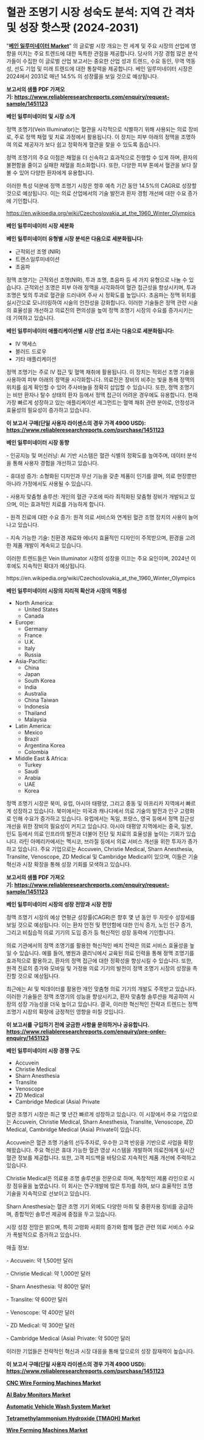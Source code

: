 <p><h1>혈관 조명기 시장 성숙도 분석: 지역 간 격차 및 성장 핫스팟 (2024-2031)</h1></p><p>"<strong><a href="https://www.reliableresearchreports.com/vein-illuminator-r1451123?utm_campaign=106&utm_medium=7&utm_source=Github&utm_content=ia&utm_term=26102024&utm_id=vein-illuminator">베인 일루미네이터 Market</a></strong>" 의 글로벌 시장 개요는 전 세계 및 주요 시장의 산업에 영향을 미치는 주요 트렌드에 대한 독특한 관점을 제공합니다. 당사의 가장 경험 많은 분석가들이 수집한 이 글로벌 산업 보고서는 중요한 산업 성과 트렌드, 수요 동인, 무역 역동성, 선도 기업 및 미래 트렌드에 대한 통찰력을 제공합니다. 베인 일루미네이터 시장은 2024에서 2031로 매년 14.5% 의 성장률을 보일 것으로 예상됩니다.</p>
<p><strong>보고서의 샘플 PDF 가져오기:&nbsp;<a href="https://www.reliableresearchreports.com/enquiry/request-sample/1451123?utm_campaign=106&utm_medium=7&utm_source=Github&utm_content=ia&utm_term=26102024&utm_id=vein-illuminator">https://www.reliableresearchreports.com/enquiry/request-sample/1451123</a></strong></p>
<p><strong>베인 일루미네이터 및 시장 소개</strong></p>
<p><p>정맥 조명기(Vein Illuminator)는 혈관을 시각적으로 식별하기 위해 사용되는 의료 장비로, 주로 정맥 채혈 및 치료 과정에서 활용됩니다. 이 장치는 피부 아래의 정맥을 조명하여 의료 제공자가 보다 쉽고 정확하게 혈관을 찾을 수 있도록 돕습니다. </p><p>정맥 조명기의 주요 이점은 채혈을 더 신속하고 효과적으로 진행할 수 있게 하며, 환자의 불편함을 줄이고 실패한 채혈을 최소화합니다. 또한, 다양한 피부 톤에서 혈관을 보다 잘 볼 수 있어 다양한 환자에게 유용합니다. </p><p>이러한 특성 덕분에 정맥 조명기 시장은 향후 예측 기간 동안 14.5%의 CAGR로 성장할 것으로 예상됩니다. 이는 의료 산업에서의 기술 발전과 환자 경험 개선에 대한 수요 증가에 기인합니다.</p></p>
<p><a href="https://en.wikipedia.org/wiki/Czechoslovakia_at_the_1960_Winter_Olympics?utm_campaign=106&utm_medium=7&utm_source=Github&utm_content=ia&utm_term=26102024&utm_id=vein-illuminator">https://en.wikipedia.org/wiki/Czechoslovakia_at_the_1960_Winter_Olympics</a></p>
<p><strong>베인 일루미네이터 시장 세분화</strong></p>
<p><strong>베인 일루미네이터 유형별 시장 분석은 다음으로 세분화됩니다:</strong></p>
<p><ul><li>근적외선 조명 (NIR)</li><li>트랜스일루미네이션</li><li>초음파</li></ul></p>
<p><p>정맥 조명기는 근적외선 조명(NIR), 투과 조명, 초음파 등 세 가지 유형으로 나눌 수 있습니다. 근적외선 조명은 피부 아래 정맥을 시각화하여 혈관 접근성을 향상시키며, 투과 조명은 빛의 투과로 혈관을 드러내어 주사 시 정확도를 높입니다. 초음파는 정맥 위치를 실시간으로 모니터링하여 시술의 안전성을 강화합니다. 이러한 기술들은 정맥 관련 시술의 효율성을 개선하고 의료진의 편의성을 높여 정맥 조명기 시장의 수요를 증가시키는 데 기여하고 있습니다.</p></p>
<p><strong>베인 일루미네이터 애플리케이션별 시장 산업 조사는 다음으로 세분화됩니다:</strong></p>
<p><ul><li>IV 액세스</li><li>블러드 드로우</li><li>기타 애플리케이션</li></ul></p>
<p><p>정맥 조명기는 주로 IV 접근 및 혈액 채취에 활용됩니다. 이 장치는 적외선 조명 기술을 사용하여 피부 아래의 정맥을 시각화합니다. 의료진은 장비의 비추는 빛을 통해 정맥의 위치를 쉽게 확인할 수 있어 주사바늘을 정확히 삽입할 수 있습니다. 또한, 정맥 조명기는 비만 환자나 탈수 상태의 환자 등에서 정맥 접근이 어려운 경우에도 유용합니다. 현재 가장 빠르게 성장하고 있는 애플리케이션 세그먼트는 혈액 채취 관련 분야로, 안정성과 효율성의 필요성이 증가하고 있습니다.</p></p>
<p><strong>이 보고서 구매(단일 사용자 라이센스의 경우 가격 4900 USD): <a href="https://www.reliableresearchreports.com/purchase/1451123?utm_campaign=106&utm_medium=7&utm_source=Github&utm_content=ia&utm_term=26102024&utm_id=vein-illuminator">https://www.reliableresearchreports.com/purchase/1451123</a></strong></p>
<p><strong>베인 일루미네이터 시장 동향</strong></p>
<p><p>- 인공지능 및 머신러닝: AI 기반 시스템은 혈관 식별의 정확도를 높여주며, 데이터 분석을 통해 사용자 경험을 개선하고 있습니다. </p><p>- 휴대성 증가: 소형화된 디자인과 무선 기능을 갖춘 제품이 인기를 끌며, 의료 현장뿐만 아니라 가정에서도 사용될 수 있습니다. </p><p>- 사용자 맞춤형 솔루션: 개인의 혈관 구조에 따라 최적화된 맞춤형 장비가 개발되고 있으며, 이는 효과적인 치료를 가능하게 합니다. </p><p>- 원격 진료에 대한 수요 증가: 원격 의료 서비스와 연계된 혈관 조명 장치의 사용이 늘어나고 있습니다. </p><p>- 지속 가능한 기술: 친환경 재료와 에너지 효율적인 디자인이 주목받으며, 환경을 고려한 제품 개발이 계속되고 있습니다. </p><p>이러한 트렌드들은 Vein Illuminator 시장의 성장을 이끄는 주요 요인이며, 2024년 이후에도 지속적인 확대가 예상됩니다.</p></p>
<p>https://en.wikipedia.org/wiki/Czechoslovakia_at_the_1960_Winter_Olympics</p>
<p><strong>베인 일루미네이터 시장의 지리적 확산과 시장의 역동성</strong></p>
<p><ul>
    <li>
        North America:
        <ul>
            <li>United States</li>
            <li>Canada</li>
        </ul>
    </li>
    <li>
        Europe:
        <ul>
            <li>Germany</li>
            <li>France</li>
            <li>U.K.</li>
            <li>Italy</li>
            <li>Russia</li>
        </ul>
    </li>
    <li>
        Asia-Pacific:
        <ul>
            <li>China</li>
            <li>Japan</li>
            <li>South Korea</li>
            <li>India</li>
            <li>Australia</li>
            <li>China Taiwan</li>
            <li>Indonesia</li>
            <li>Thailand</li>
            <li>Malaysia</li>
        </ul>
    </li>
    <li>
        Latin America:
        <ul>
            <li>Mexico</li>
            <li>Brazil</li>
            <li>Argentina Korea</li>
            <li>Colombia</li>
        </ul>
    </li>
    <li>
        Middle East & Africa:
        <ul>
            <li>Turkey</li>
            <li>Saudi</li>
            <li>Arabia</li>
            <li>UAE</li>
            <li>Korea</li>
        </ul>
    </li>
    </ul></p>
<p><p>정맥 조명기 시장은 북미, 유럽, 아시아 태평양, 그리고 중동 및 아프리카 지역에서 빠르게 성장하고 있습니다. 북미에서는 미국과 캐나다에서 의료 기술의 발전과 인구 고령화로 인해 수요가 증가하고 있습니다. 유럽에서는 독일, 프랑스, 영국 등에서 정맥 접근성 개선을 위한 장비의 필요성이 커지고 있습니다. 아시아 태평양 지역에서는 중국, 일본, 인도 등에서 의료 인프라의 발전과 더불어 진단 및 치료의 효율성을 높이는 기회가 있습니다. 라틴 아메리카에서는 멕시코, 브라질 등에서 의료 서비스 개선을 위한 투자가 증가하고 있습니다. 주요 기업으로는 Accuvein, Christie Medical, Sharn Anesthesia, Translite, Venoscope, ZD Medical 및 Cambridge Medical이 있으며, 이들은 기술 혁신과 시장 확장을 통해 성장 기회를 모색하고 있습니다.</p></p>
<p><strong>보고서의 샘플 PDF 가져오기:&nbsp;<a href="https://www.reliableresearchreports.com/enquiry/request-sample/1451123?utm_campaign=106&utm_medium=7&utm_source=Github&utm_content=ia&utm_term=26102024&utm_id=vein-illuminator">https://www.reliableresearchreports.com/enquiry/request-sample/1451123</a></strong></p>
<p><strong>베인 일루미네이터 시장의 성장 전망과 시장 전망</strong></p>
<p><p>정맥 조명기 시장의 예상 연평균 성장률(CAGR)은 향후 몇 년 동안 두 자릿수 성장세를 보일 것으로 예상됩니다. 이는 환자 안전 및 편안함에 대한 인식 증가, 노인 인구 증가, 그리고 비침습적 의료 기기의 도입 증가 등 혁신적인 성장 동력에 기인합니다. </p><p>의료 기관에서의 정맥 조명기를 활용한 혁신적인 배치 전략은 의료 서비스 효율성을 높일 수 있습니다. 예를 들어, 병원과 클리닉에서 교육된 의료 인력을 통해 정맥 조명기를 효과적으로 활용하고, 환자의 정맥 접근에 대한 정확성을 향상시킬 수 있습니다. 또한, 원격 진료의 증가와 모바일 및 가정용 의료 기기의 발전이 정맥 조명기 시장의 성장을 촉진할 것으로 예상됩니다. </p><p>최근에는 AI 및 빅데이터를 활용한 개인 맞춤형 의료 기기의 개발도 주목받고 있습니다. 이러한 기술들은 정맥 조명기의 성능을 향상시키고, 환자 맞춤형 솔루션을 제공하여 시장의 성장 가능성을 더욱 높이고 있습니다. 결국, 이러한 혁신적인 전략과 트렌드는 정맥 조명기 시장의 확장에 긍정적인 영향을 미칠 것입니다.</p></p>
<p><strong>이 보고서를 구입하기 전에 궁금한 사항을 문의하거나 공유합니다. <a href="https://www.reliableresearchreports.com/enquiry/pre-order-enquiry/1451123?utm_campaign=106&utm_medium=7&utm_source=Github&utm_content=ia&utm_term=26102024&utm_id=vein-illuminator">https://www.reliableresearchreports.com/enquiry/pre-order-enquiry/1451123</a></strong></p>
<p><strong>베인 일루미네이터 시장 경쟁 구도</strong></p>
<p><ul><li>Accuvein</li><li>Christie Medical</li><li>Sharn Anesthesia</li><li>Translite</li><li>Venoscope</li><li>ZD Medical</li><li>Cambridge Medical (Asia) Private</li></ul></p>
<p><p>혈관 조명기 시장은 최근 몇 년간 빠르게 성장하고 있습니다. 이 시장에서 주요 기업으로는 Accuvein, Christie Medical, Sharn Anesthesia, Translite, Venoscope, ZD Medical, Cambridge Medical (Asia) Private이 있습니다. </p><p>Accuvein은 혈관 조명 기술의 선두주자로, 우수한 고객 반응을 기반으로 사업을 확장해왔습니다. 주요 혁신은 휴대 가능한 혈관 영상 시스템을 개발하여 의료진에게 실시간 혈관 정보를 제공합니다. 또한, 고객 피드백을 바탕으로 지속적인 제품 개선에 주력하고 있습니다. </p><p>Christie Medical은 의료용 조명 솔루션을 전문으로 하며, 독창적인 제품 라인으로 시장 점유율을 높였습니다. 이 회사는 연구개발에 많은 투자를 하여, 보다 효율적인 조명 기술을 지속적으로 선보이고 있습니다. </p><p>Sharn Anesthesia는 혈관 조명 기기 외에도 다양한 마취 및 중환자용 장비를 공급하며, 종합적인 솔루션 제공에 중점을 두고 있습니다. </p><p>시장 성장 전망은 밝으며, 특히 고령화 사회의 증가와 함께 혈관 관련 의료 서비스 수요가 폭발적으로 증가하고 있습니다. </p><p>매출 정보:</p><p>- Accuvein: 약 1,500만 달러</p><p>- Christie Medical: 약 1,000만 달러 </p><p>- Sharn Anesthesia: 약 800만 달러 </p><p>- Translite: 약 600만 달러 </p><p>- Venoscope: 약 400만 달러 </p><p>- ZD Medical: 약 300만 달러 </p><p>- Cambridge Medical (Asia) Private: 약 500만 달러 </p><p>이러한 기업들은 전략적인 혁신과 시장 대응을 통해 앞으로의 성장 잠재력이 높습니다.</p></p>
<p><strong>이 보고서 구매(단일 사용자 라이센스의 경우 가격 4900 USD): <a href="https://www.reliableresearchreports.com/purchase/1451123?utm_campaign=106&utm_medium=7&utm_source=Github&utm_content=ia&utm_term=26102024&utm_id=vein-illuminator">https://www.reliableresearchreports.com/purchase/1451123</a></strong></p>
<p><strong><p><a href="https://issuu.com/reportprime-2/docs/cnc-wire-forming-machines-market-si_48451bf2e01753?utm_campaign=106&utm_medium=7&utm_source=Github&utm_content=ia&utm_term=26102024&utm_id=vein-illuminator">CNC Wire Forming Machines Market</a></p><p><a href="https://github.com/JamesCox407/Market-Research-Report-List-1/blob/main/ai-baby-monitors-market.md?utm_campaign=106&utm_medium=7&utm_source=Github&utm_content=ia&utm_term=26102024&utm_id=vein-illuminator">AI Baby Monitors Market</a></p><p><a href="https://github.com/tacitam515l/Market-Research-Report-List-1/blob/main/automatic-vehicle-wash-system-market.md?utm_campaign=106&utm_medium=7&utm_source=Github&utm_content=ia&utm_term=26102024&utm_id=vein-illuminator">Automatic Vehicle Wash System Market</a></p><p><a href="https://www.linkedin.com/pulse/tetramethylammonium-hydroxide-tmaoh-market-revolution-2024--h5h2c?utm_campaign=106&utm_medium=7&utm_source=Github&utm_content=ia&utm_term=26102024&utm_id=vein-illuminator">Tetramethylammonium Hydroxide (TMAOH) Market</a></p><p><a href="https://issuu.com/reportprime-2/docs/wire-forming-machines-market-size-2_1d4995ab7ba51c?utm_campaign=106&utm_medium=7&utm_source=Github&utm_content=ia&utm_term=26102024&utm_id=vein-illuminator">Wire Forming Machines Market</a></p></strong></p>
<p></p>